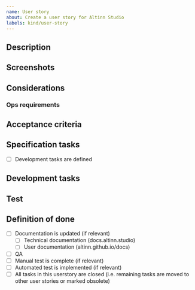 ```yaml
---
name: User story
about: Create a user story for Altinn Studio
labels: kind/user-story
---
```

<!-- Internal template. If you're external and want to suggest a user story, please use the Feature request template -->

## Description
<!-- Document the need briefly for the story. Start with the "who, what, why" eg "As a (type of user), I want (some goal), so that (reason)."
The title of the user story should reflect this need in a shorter way. -->

## Screenshots
<!--  Screenshots or links to Figma (make sure your sketch is public) -->

## Considerations
<!-- Describe input (beyond tasks) on how the user story should be solved can be put here. -->

### Ops requirements
<!-- Are there any requirements for monitoring? What is being built and what could go wrong?
Are there any requirements related to backup? -->

## Acceptance criteria
<!-- Describe criteria here (i.e. What is allowed/not allowed (negative tesing), validations, error messages and warnings etc.) -->

## Specification tasks

- [ ] Development tasks are defined
<!-- Add other spec tasks here using checkboxes -->
## Development tasks
<!-- Add dev tasks here using checkboxes -->

## Test
<!-- Add test tasks here using checkboxes -->

## Definition of done
<!-- This chekclist is to verify that this issue meets [DoD](https://digdir-digitalisering.atlassian.net/wiki/spaces/T3KP/pages/5049246/Definition+of+Done) (Only for project members) before closing. -->

- [ ] Documentation is updated (if relevant)
  - [ ] Technical documentation (docs.altinn.studio)
  - [ ] User documentation (altinn.github.io/docs)
- [ ] QA
- [ ] Manual test is complete (if relevant)
- [ ] Automated test is implemented (if relevant)
- [ ] All tasks in this userstory are closed (i.e. remaining tasks are moved to other user stories or marked obsolete)
